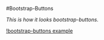 #Bootstrap-Buttons

<em>This is how it looks bootstrap-buttons.</em>

[!bootstrap-buttons example](https://github.com/Cojanu1991/common-components-buttons/blob/master/buttons/bootstrap-buttons/bootstrap-buttons.png?raw=true)
